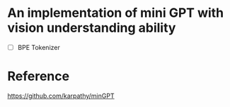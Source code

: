 # An implementation of mini GPT with vision understanding ability
- [ ] BPE Tokenizer 

# Reference 
https://github.com/karpathy/minGPT

